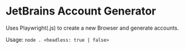 # JetBrains Account Generator
Uses Playwright(.js) to create a new Browser and generate accounts.
<br>

Usage: `node . <headless: true | false>`
